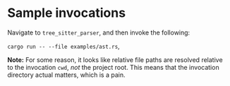 
# Sample invocations 

Navigate to `tree_sitter_parser`, and then invoke the following: 


`cargo run -- --file examples/ast.rs`, 

**Note:** For some reason, it looks like relative file paths are resolved relative to the invocation `cwd`, *not* the project root. This 
means that the invocation directory actual matters, which is a pain. 
